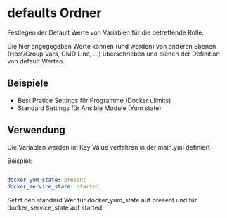# defaults Ordner  

Festlegen der Default Werte von Variablen für die betreffende Rolle. 

Die hier angegegeben Werte können (und werden) von anderen Ebenen (Host/Group Vars, CMD Line, ...) überschrieben und dienen der Definition von default Werten.

## Beispiele

* Best Pratice Settings für Programme (Docker ulimits)
* Standard Settings für Ansible Module (Yum state)

## Verwendung

Die Variablen werden im Key Value verfahren in der main.yml definiert 

Beispiel:

```yaml
---
docker_yum_state: present
docker_service_state: started
```

Setzt den standard Wer für docker_yum_state auf present und für docker_service_state auf started